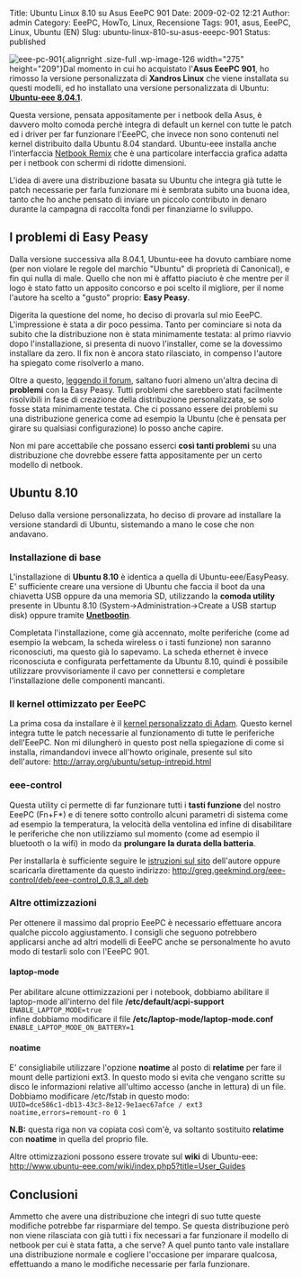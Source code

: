 Title: Ubuntu Linux 8.10 su Asus EeePC 901
Date: 2009-02-02 12:21
Author: admin
Category: EeePC, HowTo, Linux, Recensione
Tags: 901, asus, EeePC, Linux, Ubuntu (EN)
Slug: ubuntu-linux-810-su-asus-eeepc-901
Status: published

![](http://www.andreagrandi.it/wp-content/uploads/2008/10/eee-pc-901.jpg "eee-pc-901"){.alignright
.size-full .wp-image-126 width="275" height="209"}Dal momento in cui ho
acquistato l'**Asus EeePC 901**, ho rimosso la versione personalizzata
di **Xandros Linux** che viene installata su questi modelli, ed ho
installato una versione personalizzata di Ubuntu: [**Ubuntu-eee
8.04.1**](http://www.ubuntu-eee.com).

Questa versione, pensata appositamente per i netbook della Asus, è
davvero molto comoda perchè integra di default un kernel con tutte le
patch ed i driver per far funzionare l'EeePC, che invece non sono
contenuti nel kernel distribuito dalla Ubuntu 8.04 standard. Ubuntu-eee
installa anche l'interfaccia [Netbook
Remix](https://launchpad.net/netbook-remix) che è una particolare
interfaccia grafica adatta per i netbook con schermi di ridotte
dimensioni.

L'idea di avere una distribuzione basata su Ubuntu che integra già tutte
le patch necessarie per farla funzionare mi è sembrata subito una buona
idea, tanto che ho anche pensato di inviare un piccolo contributo in
denaro durante la campagna di raccolta fondi per finanziarne lo
sviluppo.

I problemi di Easy Peasy
------------------------

Dalla versione successiva alla 8.04.1, Ubuntu-eee ha dovuto cambiare
nome (per non violare le regole del marchio "Ubuntu" di proprietà di
Canonical), e fin qui nulla di male. Quello che non mi è affatto
piaciuto è che mentre per il logo è stato fatto un apposito concorso e
poi scelto il migliore, per il nome l'autore ha scelto a "gusto"
proprio: **Easy Peasy**.

Digerita la questione del nome, ho deciso di provarla sul mio EeePC.
L'impressione è stata a dir poco pessima. Tanto per cominciare si nota
da subito che la distribuzione non è stata minimamente testata: al primo
riavvio dopo l'installazione, si presenta di nuovo l'installer, come se
la dovessimo installare da zero. Il fix non è ancora stato rilasciato,
in compenso l'autore ha spiegato come risolverlo a mano.

Oltre a questo, [leggendo il
forum](http://www.ubuntu-eee.com/forum/viewtopic.php?f=12&t=543),
saltano fuori almeno un'altra decina di **problemi** con la Easy Peasy.
Tutti problemi che sarebbero stati facilmente risolvibili in fase di
creazione della distribuzione personalizzata, se solo fosse stata
minimamente testata. Che ci possano essere dei problemi su una
distribuzione generica come ad esempio la Ubuntu (che è pensata per
girare su qualsiasi configurazione) lo posso anche capire.

Non mi pare accettabile che possano esserci **così tanti problemi** su
una distribuzione che dovrebbe essere fatta appositamente per un certo
modello di netbook.

Ubuntu 8.10
-----------

Deluso dalla versione personalizzata, ho deciso di provare ad installare
la versione standardi di Ubuntu, sistemando a mano le cose che non
andavano.

### Installazione di base

L'installazione di **Ubuntu 8.10** è identica a quella di
Ubuntu-eee/EasyPeasy. E' sufficiente creare una versione di Ubuntu che
faccia il boot da una chiavetta USB oppure da una memoria SD,
utilizzando la **comoda utility** presente in Ubuntu 8.10
(System-&gt;Administration-&gt;Create a USB startup disk) oppure tramite
**[Unetbootin](http://unetbootin.sourceforge.net)**.

Completata l'installazione, come già accennato, molte periferiche (come
ad esempio la webcam, la scheda wireless o i tasti funzione) non saranno
riconosciuti, ma questo già lo sapevamo. La scheda ethernet è invece
riconosciuta e configurata perfettamente da Ubuntu 8.10, quindi è
possibile utilizzare provvisoriamente il cavo per connettersi e
completare l'installazione delle componenti mancanti.

### Il kernel ottimizzato per EeePC

La prima cosa da installare è il [kernel personalizzato di
Adam](http://array.org/ubuntu/). Questo kernel integra tutte le patch
necessarie al funzionamento di tutte le periferiche dell'EeePC. Non mi
dilungherò in questo post nella spiegazione di come si installa,
rimandandovi invece all'howto originale, presente sul sito dell'autore:
<http://array.org/ubuntu/setup-intrepid.html>

### eee-control

Questa utility ci permette di far funzionare tutti i **tasti funzione**
del nostro EeePC (Fn+F\*) e di tenere sotto controllo alcuni parametri
di sistema come ad esempio la temperatura, la velocità della ventolina
ed infine di disabilitare le periferiche che non utilizziamo sul momento
(come ad esempio il bluetooth o la wifi) in modo da **prolungare la
durata della batteria**.

Per installarla è sufficiente seguire le [istruzioni sul
sito](http://greg.geekmind.org/eee-control/) dell'autore oppure
scaricarla direttamente da questo indirizzo:
<http://greg.geekmind.org/eee-control/deb/eee-control_0.8.3_all.deb>

### Altre ottimizzazioni

Per ottenere il massimo dal proprio EeePC è necessario effettuare ancora
qualche piccolo aggiustamento. I consigli che seguono potrebbero
applicarsi anche ad altri modelli di EeePC anche se personalmente ho
avuto modo di testarli solo con l'EeePC 901.

#### laptop-mode

Per abilitare alcune ottimizzazioni per i notebook, dobbiamo abilitare
il laptop-mode all'interno del file **/etc/default/acpi-support**  
`ENABLE_LAPTOP_MODE=true`  
infine dobbiamo modificare il file
**/etc/laptop-mode/laptop-mode.conf**  
`ENABLE_LAPTOP_MODE_ON_BATTERY=1`

#### noatime

E' consigliabile utilizzare l'opzione **noatime** al posto di
**relatime** per fare il mount delle partizioni ext3. In questo modo si
evita che vengano scritte su disco le informazioni relative all'ultimo
accesso (anche in lettura) di un file. Dobbiamo modificare /etc/fstab in
questo modo:  
`UUID=dce586c1-db13-43c3-8e12-9e1aec67afce / ext3 noatime,errors=remount-ro 0 1`

**N.B:** questa riga non va copiata così com'è, va soltanto sostituito
**relatime** con **noatime** in quella del proprio file.

Altre ottimizzazioni possono essere trovate sul **wiki** di Ubuntu-eee:
<http://www.ubuntu-eee.com/wiki/index.php5?title=User_Guides>

Conclusioni
-----------

Ammetto che avere una distribuzione che integri di suo tutte queste
modifiche potrebbe far risparmiare del tempo. Se questa distribuzione
però non viene rilasciata con già tutti i fix necessari a far funzionare
il modello di netbook per cui è stata fatta, a che serve? A quel punto
tanto vale installare una distribuzione normale e cogliere l'occasione
per imparare qualcosa, effettuando a mano le modifiche necessarie per
farla funzionare.

